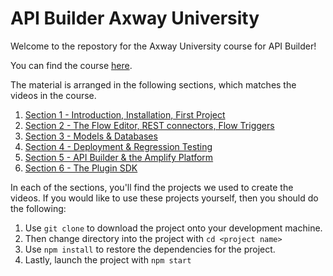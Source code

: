 # API Builder Axway University

Welcome to the repostory for the Axway University course for API Builder!

You can find the course [here](https://university.axway.com).

The material is arranged in the following sections, which matches the videos in the course.

1. [Section 1 - Introduction, Installation, First Project](https://github.com/Axway-API-Builder-Ext/Axway-University/tree/main/section-1)
2. [Section 2 - The Flow Editor, REST connectors, Flow Triggers](https://github.com/Axway-API-Builder-Ext/Axway-University/tree/main/section-2)
3. [Section 3 - Models & Databases](https://github.com/Axway-API-Builder-Ext/Axway-University/tree/main/section-3)
4. [Section 4 - Deployment & Regression Testing](https://github.com/Axway-API-Builder-Ext/Axway-University/tree/main/section-4)
5. [Section 5 - API Builder & the Amplify Platform](https://github.com/Axway-API-Builder-Ext/Axway-University/tree/main/section-5)
6. [Section 6 - The Plugin SDK](https://github.com/Axway-API-Builder-Ext/Axway-University/tree/main/section-6)

In each of the sections, you'll find the projects we used to create the videos. If you would like to use these projects yourself, then you should do the following:

1. Use `git clone` to download the project onto your development machine.
2. Then change directory into the project with `cd <project name>`
3. Use `npm install` to restore the dependencies for the project.
4. Lastly, launch the project with `npm start`
